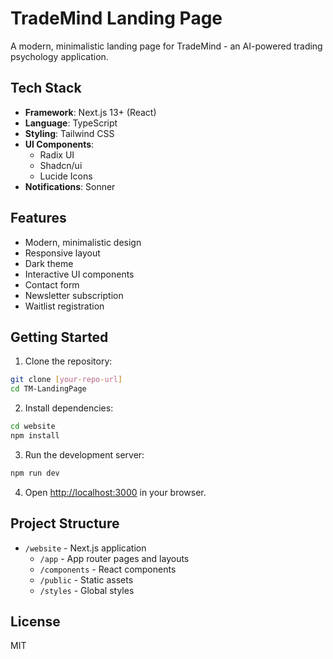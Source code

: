 # TradeMind Landing Page

A modern, minimalistic landing page for TradeMind - an AI-powered trading psychology application.

## Tech Stack

- **Framework**: Next.js 13+ (React)
- **Language**: TypeScript
- **Styling**: Tailwind CSS
- **UI Components**: 
  - Radix UI
  - Shadcn/ui
  - Lucide Icons
- **Notifications**: Sonner

## Features

- Modern, minimalistic design
- Responsive layout
- Dark theme
- Interactive UI components
- Contact form
- Newsletter subscription
- Waitlist registration

## Getting Started

1. Clone the repository:
```bash
git clone [your-repo-url]
cd TM-LandingPage
```

2. Install dependencies:
```bash
cd website
npm install
```

3. Run the development server:
```bash
npm run dev
```

4. Open [http://localhost:3000](http://localhost:3000) in your browser.

## Project Structure

- `/website` - Next.js application
  - `/app` - App router pages and layouts
  - `/components` - React components
  - `/public` - Static assets
  - `/styles` - Global styles

## License

MIT
